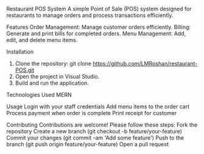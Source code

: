 Restaurant POS System
A simple Point of Sale (POS) system designed for restaurants to manage orders and process transactions efficiently.

Features
  Order Management: Manage customer orders efficiently.
  Billing: Generate and print bills for completed orders.
  Menu Management: Add, edit, and delete menu items.

Installation
  1. Clone the repository:
         git clone https://github.com/LMRoshan/restaurant-POS.git
  2. Open the project in Visual Studio.
  3. Build and run the application.

Technologies Used
  MERN 

Usage
  Login with your staff credentials
  Add menu items to the order cart
  Process payment when order is complete
  Print receipt for customer

Contributing
Contributions are welcome! Please follow these steps:
  Fork the repository
  Create a new branch (git checkout -b feature/your-feature)
  Commit your changes (git commit -am 'Add some feature')
  Push to the branch (git push origin feature/your-feature)
  Open a pull request
